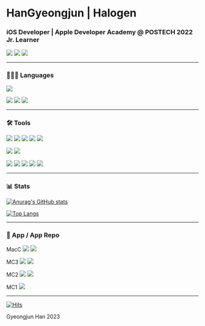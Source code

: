 # HanGyeongjun | Halogen

<H3>iOS Developer | Apple Developer Academy @ POSTECH 2022 Jr. Learner</H3>

  <a href="https://www.linkedin.com/in/gyeongjunhan/" target="_blank"><img src="https://img.shields.io/badge/LinkedIn-ffffff?style=for-the-badge&logo=LinkedIn&logoColor=0A66C2"/></a>
  <a href="https://halogen.notion.site/halogen/Halogen-3866352ac2334d91b59714422b95d0c9"><img src="https://img.shields.io/badge/Notion-ffffff?style=for-the-badge&logo=Notion&logoColor=000000"/></a>
  <a href="https://www.instagram.com/hal0gen_/" target="_blank"><img src="https://img.shields.io/badge/Instagram-ffffff?style=for-the-badge&logo=Instagram&logoColor=E4405F"/></a>

<hr>

<H3>👨🏻‍💻 Languages</H3>

  <img src="https://img.shields.io/badge/Swift-ffffff?style=flat&logo=Swift&logoColor=F05138"/></a>
  
   <img src="https://img.shields.io/badge/Java-ffffff?style=flat&logo=java4F26"/></a>
  <img src="https://img.shields.io/badge/HTML5-ffffff?style=flat&logo=html5&logoColor=E34F26"/></a>
  <img src="https://img.shields.io/badge/CSS3-ffffff?style=flat&logo=css3&logoColor=1572B6"/></a>

<hr>

<H3>🛠️ Tools</H3>

  <img src="https://img.shields.io/badge/Xcode-ffffff?style=flat&logo=Xcode&logoColor=147EFB"/></a>
  <img src="https://img.shields.io/badge/Xcode Cloud-ffffff?style=flat&logo=Xcode&logoColor=147EFB"/></a>
  <img src="https://img.shields.io/badge/VS Code-ffffff?style=flat&logo=Visual Studio Code&logoColor=007ACC"/></a>
  <img src="https://img.shields.io/badge/Git-ffffff?style=flat&logo=Git&logoColor=F05032"/></a>
  <img src="https://img.shields.io/badge/GitHub-ffffff?style=flat&logo=GitHub&logoColor=181717"/></a>
  
   <img src="https://img.shields.io/badge/Notion-ffffff?style=flat&logo=Notion&logoColor=000000"/></a>
  <img src="https://img.shields.io/badge/GitBook-ffffff?style=flat&logo=GitBook&logoColor=3884FF"/></a>

  <img src="https://img.shields.io/badge/Figma-ffffff?style=flat&logo=Figma&logoColor=F24E1E"/></a>
  <img src="https://img.shields.io/badge/Sketch-ffffff?style=flat&logo=Sketch&logoColor=F7B500"/></a>
  <img src="https://img.shields.io/badge/blender-ffffff?style=flat&logo=Blender&logoColor=F5792A"/></a>
  <img src="https://img.shields.io/badge/Premiere Pro-ffffff?style=flat&logo=Adobe Premiere Pro&logoColor=9999FF"/></a>
  <img src="https://img.shields.io/badge/After Effects-ffffff?style=flat&logo=Adobe After Effects&logoColor=9999FF"/></a>

<hr>

<H3>📊 Stats</H3>

[![Anurag's GitHub stats](https://github-readme-stats.vercel.app/api?username=HanGyeongjun)](https://github.com/anuraghazra/github-readme-stats)

[![Top Langs](https://github-readme-stats.vercel.app/api/top-langs/?username=HanGyeongjun)](https://github.com/anuraghazra/github-readme-stats)

<hr>

<H3>📱 App / App Repo</H3>

MacC
  <a href="https://apps.apple.com/kr/app/shortcutszip/id6444001181" target="_blank"><img src="https://img.shields.io/badge/ShortcutsZip-ffffff?style=flat&logo=AppStore&logoColor=D96F6"/></a>
  <a href="https://github.com/DeveloperAcademy-POSTECH/MacC-Team-HappyAnding" target="_blank"><img src="https://img.shields.io/badge/ShortcutsZip-ffffff?style=flat&logo=Github&logoColor=181717"/></a>
  
  MC3
  <a href="https://apps.apple.com/kr/app/%ED%83%84%ED%83%84-tantan/id1637676314" target="_blank"><img src="https://img.shields.io/badge/TanTan-ffffff?style=flat&logo=AppStore&logoColor=D96F6"/></a>
  <a href="https://github.com/DeveloperAcademy-POSTECH/Bingha" target="_blank"><img src="https://img.shields.io/badge/TanTan-ffffff?style=flat&logo=Github&logoColor=181717"/></a>
  
MC2
  <a href="https://apps.apple.com/kr/app/cleanny/id1630640491" target="_blank"><img src="https://img.shields.io/badge/Cleanny-ffffff?style=flat&logo=AppStore&logoColor=D96F6"/></a>
  <a href="https://github.com/DeveloperAcademy-POSTECH/MC2-Team15-Cleanny" target="_blank"><img src="https://img.shields.io/badge/Cleanny-ffffff?style=flat&logo=Github&logoColor=181717"/></a>
  
MC1
  <a href="https://github.com/DeveloperAcademy-POSTECH/FinishLine-Buy-or-not" target="_blank"><img src="https://img.shields.io/badge/Buy or Not-ffffff?style=flat&logo=Github&logoColor=181717"/></a>

<hr>

[![Hits](https://hits.seeyoufarm.com/api/count/incr/badge.svg?url=https%3A%2F%2Fgithub.com%2FHanGyeongjun&count_bg=%23222222&title_bg=%23222222&icon=&icon_color=%23FFFFFF&title=Visitors&edge_flat=true)](https://hits.seeyoufarm.com)

Gyeongjun Han 2023
